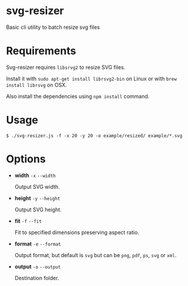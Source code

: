 # svg-resizer

Basic cli utility to batch resize svg files

# Requirements

Svg-resizer requires `libsrvg2` to resize SVG files.

Install it with `sudo apt-get install librsvg2-bin` on Linux or with `brew install librsvg` on OSX.

Also install the dependencies using `npm install` command.

# Usage

    $ ./svg-resizer.js -f -x 20 -y 20 -o example/resized/ example/*.svg

# Options

- **width** `-x` `--width`

  Output SVG width.

- **height** `-y` `--height`

  Output SVG height.

- **fit** `-f` `--fit`

  Fit to specified dimensions preserving aspect ratio.

- **format** `-e` `--format`

  Output format, but default is `svg` but can be `png`, `pdf`, `ps`, `svg` or `xml`.

- **output** `-o` `--output`

  Destination folder.
